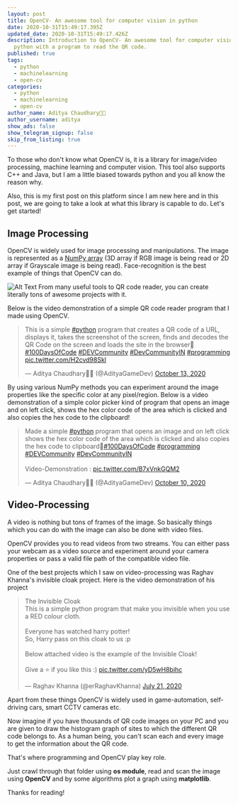 ```yaml
---
layout: post
title: OpenCV- An awesome tool for computer vision in python
date: 2020-10-31T15:49:17.395Z
updated_date: 2020-10-31T15:49:17.426Z
description: Introduction to OpenCV- An awesome tool for computer vision in
  python with a program to read the QR code.
published: true
tags:
  - python
  - machinelearning
  - open-cv
categories:
  - python
  - machinelearning
  - open-cv
author_name: Aditya Chaudhary👨‍💻
author_username: aditya
show_ads: false
show_telegram_signup: false
skip_from_listing: true
---
```

To those who don't know what OpenCV is, it is a library for image/video processing, machine learning and computer vision. This tool also supports C++ and Java, but I am a little biased towards python and you all know the reason why.

Also, this is my first post on this platform since I am new here and in this post, we are going to take a look at what this library is capable to do. Let's get started!

## Image Processing

OpenCV is widely used for image processing and manipulations. The image is represented as a [NumPy array](https://pythonprogramming.org/data-science-i-all-things-you-need-to-know-about-numpy/) (3D array if RGB image is being read or 2D array if Grayscale image is being read). Face-recognition is the best example of things that OpenCV can do.

![Alt Text](https://dev-to-uploads.s3.amazonaws.com/i/03pycgdxr5f71w5zf2f5.png)
From many useful tools to QR code reader, you can create literally tons of awesome projects with it.

Below is the video demonstration of a simple QR code reader program that I made using OpenCV.

<blockquote class="twitter-tweet"><p lang="en" dir="ltr">This is a simple <a href="https://twitter.com/hashtag/python?src=hash&amp;ref_src=twsrc%5Etfw">#python</a> program that creates a QR code of a URL, displays it, takes the screenshot of the screen, finds and decodes the QR Code on the screen and loads the site in the browser🤩<a href="https://twitter.com/hashtag/100DaysOfCode?src=hash&amp;ref_src=twsrc%5Etfw">#100DaysOfCode</a> <a href="https://twitter.com/hashtag/DEVCommunity?src=hash&amp;ref_src=twsrc%5Etfw">#DEVCommunity</a> <a href="https://twitter.com/hashtag/DevCommunityIN?src=hash&amp;ref_src=twsrc%5Etfw">#DevCommunityIN</a> <a href="https://twitter.com/hashtag/programming?src=hash&amp;ref_src=twsrc%5Etfw">#programming</a> <a href="https://t.co/H2cvd98Skl">pic.twitter.com/H2cvd98Skl</a></p>&mdash; Aditya Chaudhary👨‍💻 (@AdityaGameDev) <a href="https://twitter.com/AdityaGameDev/status/1315893570616717312?ref_src=twsrc%5Etfw">October 13, 2020</a></blockquote>
<script async src="https://platform.twitter.com/widgets.js" charset="utf-8"></script>

By using various NumPy methods you can experiment around the image properties like the specific color at any pixel/region. Below is a video demonstration of a simple color picker kind of program that opens an image and on left click, shows the hex color code of the area which is clicked and also copies the hex code to the clipboard!

<blockquote class="twitter-tweet"><p lang="en" dir="ltr">Made a simple <a href="https://twitter.com/hashtag/python?src=hash&amp;ref_src=twsrc%5Etfw">#python</a> program that opens an image and on left click shows the hex color code of the area which is clicked and also copies the hex code to clipboard🙂<a href="https://twitter.com/hashtag/100DaysOfCode?src=hash&amp;ref_src=twsrc%5Etfw">#100DaysOfCode</a> <a href="https://twitter.com/hashtag/programming?src=hash&amp;ref_src=twsrc%5Etfw">#programming</a> <a href="https://twitter.com/hashtag/DEVCommunity?src=hash&amp;ref_src=twsrc%5Etfw">#DEVCommunity</a> <a href="https://twitter.com/hashtag/DevCommunityIN?src=hash&amp;ref_src=twsrc%5Etfw">#DevCommunityIN</a> <br><br>Video-Demonstration : <a href="https://t.co/B7xVnkGQM2">pic.twitter.com/B7xVnkGQM2</a></p>&mdash; Aditya Chaudhary👨‍💻 (@AdityaGameDev) <a href="https://twitter.com/AdityaGameDev/status/1314804125721194496?ref_src=twsrc%5Etfw">October 10, 2020</a></blockquote> <script async src="https://platform.twitter.com/widgets.js" charset="utf-8"></script>

## Video-Processing

A video is nothing but tons of frames of the image. So basically things which you can do with the image can also be done with video files.

OpenCV provides you to read videos from two streams. You can either pass your webcam as a video source and experiment around your camera properties or pass a valid file path of the compatible video file.

One of the best projects which I saw on video-processing was Raghav Khanna's invisible cloak project.
Here is the video demonstration of his project

<blockquote class="twitter-tweet"><p lang="en" dir="ltr">The Invisible Cloak<br>This is a simple python program that make you invisible when you use a RED colour cloth. <br><br>Everyone has watched harry potter! <br>So, Harry pass on this cloak to us :p<br><br>Below attached video is the example of the Invisible Cloak! <br><br>Give a ⭐ if you like this :) <a href="https://t.co/yD5wH8bihc">pic.twitter.com/yD5wH8bihc</a></p>&mdash; Raghav Khanna (@erRaghavKhanna) <a href="https://twitter.com/erRaghavKhanna/status/1285504929700777985?ref_src=twsrc%5Etfw">July 21, 2020</a></blockquote>
<script async src="https://platform.twitter.com/widgets.js" charset="utf-8"></script>

Apart from these things OpenCV is widely used in game-automation, self-driving cars, smart CCTV cameras etc.

Now imagine if you have thousands of QR code images on your PC and you are given to draw the histogram graph of sites to which the different QR code belongs to. As a human being, you can't scan each and every image to get the information about the QR code.

That's where programming and OpenCV play key role.

Just crawl through that folder using **os module**, read and scan the image using **OpenCV** and by some algorithms plot a graph using **matplotlib**.

Thanks for reading!